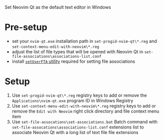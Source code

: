 Set Neovim Qt as the default text editor in Windows

# Pre-setup
- set your `nvim-qt.exe` installation path in `set-progid-nvim-qt\*.reg` and `set-context-menu-edit-with-neovim\*.reg`
- adjust the list of file types that will be opened with Neovim Qt in `set-file-associations\associations-list.conf`
- install [`setUserFTA` utility](https://kolbi.cz/blog/2017/10/25/setuserfta-userchoice-hash-defeated-set-file-type-associations-per-user/) required for setting file associations

# Setup
1. Use `set-progid-nvim-qt\*.reg` registry keys to add or remove the `Applications\nvim-qt.exe` program ID in Windows Registry
2. Use `set-context-menu-edit-with-neovim\*.reg` registry keys to add or remove the `Edit with Neovim` right click directory and file context menu item
3. Use `set-file-assocations\set-associations.bat` Batch command with `set-file-assocations\associations-list.conf` extensions list to associate Neovim Qt with a long list of text file file extensions
